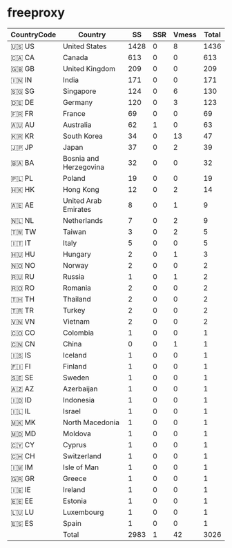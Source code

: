 # freeproxy

|CountryCode|Country|SS|SSR|Vmess|Total|
|  ----  | ----  |  ----  | ----  |  ----  | ----  |
|🇺🇸 US|United States|1428|0|8|1436|
|🇨🇦 CA|Canada|613|0|0|613|
|🇬🇧 GB|United Kingdom|209|0|0|209|
|🇮🇳 IN|India|171|0|0|171|
|🇸🇬 SG|Singapore|124|0|6|130|
|🇩🇪 DE|Germany|120|0|3|123|
|🇫🇷 FR|France|69|0|0|69|
|🇦🇺 AU|Australia|62|1|0|63|
|🇰🇷 KR|South Korea|34|0|13|47|
|🇯🇵 JP|Japan|37|0|2|39|
|🇧🇦 BA|Bosnia and Herzegovina|32|0|0|32|
|🇵🇱 PL|Poland|19|0|0|19|
|🇭🇰 HK|Hong Kong|12|0|2|14|
|🇦🇪 AE|United Arab Emirates|8|0|1|9|
|🇳🇱 NL|Netherlands|7|0|2|9|
|🇹🇼 TW|Taiwan|3|0|2|5|
|🇮🇹 IT|Italy|5|0|0|5|
|🇭🇺 HU|Hungary|2|0|1|3|
|🇳🇴 NO|Norway|2|0|0|2|
|🇷🇺 RU|Russia|1|0|1|2|
|🇷🇴 RO|Romania|2|0|0|2|
|🇹🇭 TH|Thailand|2|0|0|2|
|🇹🇷 TR|Turkey|2|0|0|2|
|🇻🇳 VN|Vietnam|2|0|0|2|
|🇨🇴 CO|Colombia|1|0|0|1|
|🇨🇳 CN|China|0|0|1|1|
|🇮🇸 IS|Iceland|1|0|0|1|
|🇫🇮 FI|Finland|1|0|0|1|
|🇸🇪 SE|Sweden|1|0|0|1|
|🇦🇿 AZ|Azerbaijan|1|0|0|1|
|🇮🇩 ID|Indonesia|1|0|0|1|
|🇮🇱 IL|Israel|1|0|0|1|
|🇲🇰 MK|North Macedonia|1|0|0|1|
|🇲🇩 MD|Moldova|1|0|0|1|
|🇨🇾 CY|Cyprus|1|0|0|1|
|🇨🇭 CH|Switzerland|1|0|0|1|
|🇮🇲 IM|Isle of Man|1|0|0|1|
|🇬🇷 GR|Greece|1|0|0|1|
|🇮🇪 IE|Ireland|1|0|0|1|
|🇪🇪 EE|Estonia|1|0|0|1|
|🇱🇺 LU|Luxembourg|1|0|0|1|
|🇪🇸 ES|Spain|1|0|0|1|
||Total|2983|1|42|3026|

